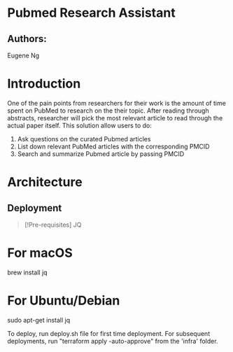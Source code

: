 # Pubmed Research Assistant

## Authors:
Eugene Ng

# Introduction
One of the pain points from researchers for their work is the amount of time spent on PubMed to research on the their topic. After reading through abstracts, researcher will pick the most relevant article to read through the actual paper itself. 
This solution allow users to do:
1. Ask questions on the curated Pubmed articles
2. List down relevant PubMed articles with the corresponding PMCID
3. Search and summarize Pubmed article by passing PMCID

# Architecture

<!-- ![architecture](/architecture-for-workflow-dependencies-pipeline.png) -->

## Deployment

> [!Pre-requisites]
   JQ
   # For macOS
   brew install jq

   # For Ubuntu/Debian
   sudo apt-get install jq


To deploy, run deploy.sh file for first time deployment.
For subsequent deployments, run "terraform apply -auto-approve" from the 'infra' folder.


